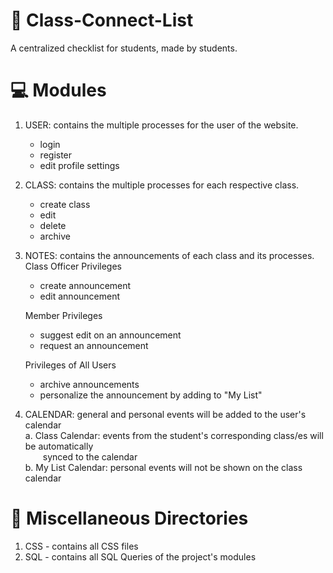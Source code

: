 # 📝 Class-Connect-List 
A centralized checklist for students, made by students.

# 💻 Modules
1. USER: contains the multiple processes for the user of the website.
    - login 
    - register
    - edit profile settings
2. CLASS: contains the multiple processes for each respective class.
    - create class
    - edit 
    - delete
    - archive
3. NOTES: contains the announcements of each class and its processes.
      <br />Class Officer Privileges
      - create announcement
      - edit announcement
      
    Member Privileges
      - suggest edit on an announcement
      - request an announcement
      
    Privileges of All Users
      - archive announcements
      - personalize the announcement by adding to "My List"
      
4. CALENDAR: general and personal events will be added to the user's calendar
    <br />a. Class Calendar: events from the student's corresponding class/es will be automatically 
<br />&emsp;&emsp;synced to the calendar
    <br />b. My List Calendar: personal events will not be shown on the class calendar

# 📁 Miscellaneous Directories
1. CSS - contains all CSS files
2. SQL - contains all SQL Queries of the project's modules
